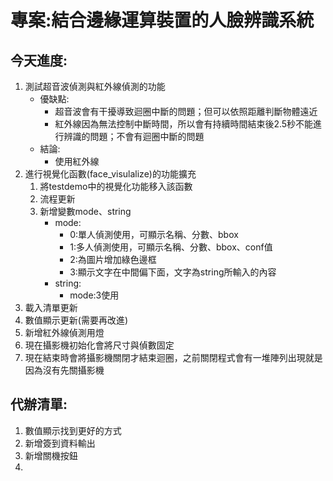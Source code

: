 # 專案:結合邊緣運算裝置的人臉辨識系統
## 今天進度:
  1. 測試超音波偵測與紅外線偵測的功能
     * 優缺點:
        * 超音波會有干擾導致迴圈中斷的問題；但可以依照距離判斷物體遠近
        * 紅外線因為無法控制中斷時間，所以會有持續時間結束後2.5秒不能進行辨識的問題；不會有迴圈中斷的問題
      * 結論:
         * 使用紅外線
  2. 進行視覺化函數(face_visulalize)的功能擴充
     1. 將testdemo中的視覺化功能移入該函數
     2. 流程更新
     3. 新增變數mode、string
        * mode:
          * 0:單人偵測使用，可顯示名稱、分數、bbox
          * 1:多人偵測使用，可顯示名稱、分數、bbox、conf值
          * 2:為圖片增加綠色邊框
          * 3:顯示文字在中間偏下面，文字為string所輸入的內容
        * string:
          * mode:3使用
  3. 載入清單更新
  4. 數值顯示更新(需要再改進)
  5. 新增紅外線偵測用燈
  6. 現在攝影機初始化會將尺寸與偵數固定
  7. 現在結束時會將攝影機關閉才結束迴圈，之前關閉程式會有一堆陣列出現就是因為沒有先關攝影機
## 代辦清單:
  1. 數值顯示找到更好的方式
  2. 新增簽到資料輸出
  3. 新增關機按鈕
  4. 